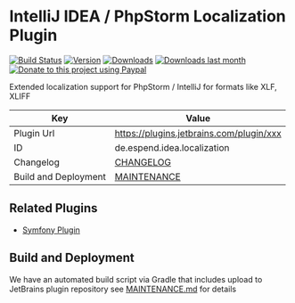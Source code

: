 # IntelliJ IDEA / PhpStorm Localization Plugin

[![Build Status](https://travis-ci.org/Haehnchen/idea-php-shopware-plugin.svg?branch=master)](https://travis-ci.org/Haehnchen/idea-php-shopware-plugin)
[![Version](http://phpstorm.espend.de/badge/xxxx/version)](https://plugins.jetbrains.com/plugin/xxxx)
[![Downloads](http://phpstorm.espend.de/badge/xxxx/downloads)](https://plugins.jetbrains.com/plugin/xxxx)
[![Downloads last month](http://phpstorm.espend.de/badge/xxxx/last-month)](https://plugins.jetbrains.com/plugin/xxxx)
[![Donate to this project using Paypal](https://img.shields.io/badge/paypal-donate-yellow.svg)](https://www.paypal.me/DanielEspendiller)

Extended localization support for PhpStorm / IntelliJ for formats like XLF, XLIFF

Key                  | Value
-------------------  | -------------------
Plugin Url           | https://plugins.jetbrains.com/plugin/xxx
ID                   | de.espend.idea.localization
Changelog            | [CHANGELOG](CHANGELOG.md)
Build and Deployment | [MAINTENANCE](MAINTENANCE.md)

## Related Plugins

* [Symfony Plugin](https://plugins.jetbrains.com/plugin/7219)


## Build and Deployment

We have an automated build script via Gradle that includes upload to JetBrains plugin repository see [MAINTENANCE.md](MAINTENANCE.md) for details 

